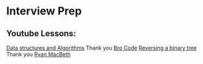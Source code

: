 # Interview Prep
## Youtube Lessons:
[Data structures and Algorithms](https://www.youtube.com/playlist?list=PLZPZq0r_RZON1eaqfafTnEexRzuHbfZX8)
Thank you [Bro Code](https://www.youtube.com/@BroCodez)
[Reversing a binary tree](https://www.youtube.com/watch?v=luVLOb4RnxQ&t=745s&pp=ygUVcmV2ZXJzaW5nIGJpbmFyeSB0cmVl)
Thank you [Ryan MacBeth](https://www.youtube.com/@RyanMcBethProgramming)
